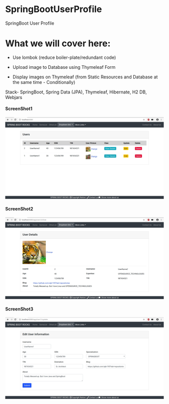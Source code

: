 # SpringBootUserProfile
SpringBoot User Profile

# What we will cover here:

-  Use lombok (reduce boiler-plate/redundant code)

-  Upload image to Database using Thymeleaf Form

-  Display images on Thymeleaf (from Static Resources and Database at the same time - Conditionally)


Stack- SpringBoot, Spring Data (JPA), Thymeleaf, Hibernate, H2 DB, Webjars


<h4> ScreenShot1 </h4>

![springbootrocks](https://github.com/ajkr195/SpringBootUserProfile/blob/master/screenshots/1.jpg)

<h4> ScreenShot2 </h4>

![springbootrocks](https://github.com/ajkr195/SpringBootUserProfile/blob/master/screenshots/2.jpg)

<h4> ScreenShot3 </h4>

![springbootrocks](https://github.com/ajkr195/SpringBootUserProfile/blob/master/screenshots/3.jpg)
